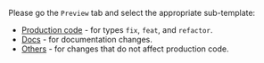 Please go the `Preview` tab and select the appropriate sub-template:

* [Production code](?expand=1&template=production.md) - for types `fix`, `feat`, and `refactor`.
* [Docs](?expand=1&template=docs.md) - for documentation changes.
* [Others](?expand=1&template=others.md) - for changes that do not affect production code.
